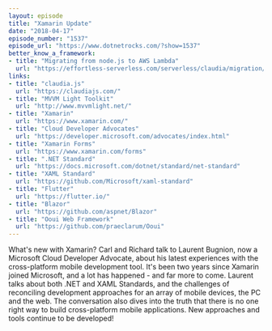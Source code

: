 ```yaml
---
layout: episode
title: "Xamarin Update"
date: "2018-04-17"
episode_number: "1537"
episode_url: "https://www.dotnetrocks.com/?show=1537"
better_know_a_framework:
- title: "Migrating from node.js to AWS Lambda"
  url: "https://effortless-serverless.com/serverless/claudia/migration/2018/03/29/serverless-migration/"
links:
- title: "claudia.js"
  url: "https://claudiajs.com/"
- title: "MVVM Light Toolkit"
  url: "http://www.mvvmlight.net/"
- title: "Xamarin"
  url: "https://www.xamarin.com/"
- title: "Cloud Developer Advocates"
  url: "https://developer.microsoft.com/advocates/index.html"
- title: "Xamarin Forms"
  url: "https://www.xamarin.com/forms"
- title: ".NET Standard"
  url: "https://docs.microsoft.com/dotnet/standard/net-standard"
- title: "XAML Standard"
  url: "https://github.com/Microsoft/xaml-standard"
- title: "Flutter"
  url: "https://flutter.io/"
- title: "Blazor"
  url: "https://github.com/aspnet/Blazor"
- title: "Ooui Web Framework"
  url: "https://github.com/praeclarum/Ooui"
---
```


What's new with Xamarin? Carl and Richard talk to Laurent Bugnion, now a Microsoft Cloud Developer Advocate, about his latest experiences with the cross-platform mobile development tool. It's been two years since Xamarin joined Microsoft, and a lot has happened - and far more to come. Laurent talks about both .NET and XAML Standards, and the challenges of reconciling development approaches for an array of mobile devices, the PC and the web. The conversation also dives into the truth that there is no one right way to build cross-platform mobile applications. New approaches and tools continue to be developed!
